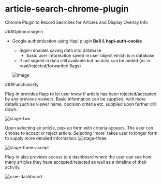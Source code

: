 # article-search-chrome-plugin
Chrome Plugin to Record Searches for Articles and Display Overlay Info



###Optional signin  
* Google authentication using Hapi plugin **Bell** & **hapi-auth-cookie**
  * Signin enables saving data into database
      * basic user information saved in user object which is in database
  * If not signed in data still available but no data can be added (as in read/rejected/forwarded flags)

  ![image](https://cloud.githubusercontent.com/assets/10906215/8267867/19889792-1768-11e5-9157-d6ca69e37344.png)


###Functionality

  Plug-in provides flags to let user know if article has been rejected/accepted by any previous viewers. Basic information can be supplied, with more details such as viewer name, decision criteria etc. supplied upon further drill down.

  ![stage-two](https://cloud.githubusercontent.com/assets/2669229/8267816/16ccd880-1766-11e5-87bf-5ee276948187.png)

  Upon selecting an article, pop-up form with criteria appears. The user can choose to accept or reject article. Selecting 'more' takes user to longer form to supply more detailed information.
  ![stage-three](https://cloud.githubusercontent.com/assets/2669229/8267822/2bf20f0a-1766-11e5-9f9c-f954d4205018.png)

  ![stage-three-accept](https://cloud.githubusercontent.com/assets/2669229/8267835/ca3631c8-1766-11e5-8468-50168534ddc1.png)

  Plug-in also provides access to a dashboard where the user can see how many articles they have accepted/rejected as well as a timeline of their activity.

  ![user-dashboard](https://cloud.githubusercontent.com/assets/2669229/8267843/34f26ab8-1767-11e5-8083-93b642e91d9f.png)
